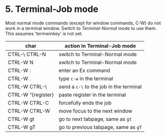 # 5. Terminal-Job mode

Most normal mode commands (except for window commands, C-W) do not work in a terminal window. Switch to *Terminal-Normal* mode to use them. This assumes 'termwinkey' is not set.

char                | action in Terminal-Job mode
--------------------|-------------------------------------------
CTRL-\ CTRL-N       | switch to Terminal-Normal mode
CTRL-W N            | switch to Terminal-Normal mode
CTRL-W :            | enter an Ex command
CTRL-W .            | type `c-w` in the terminal
CTRL-W CTRL-\       | send a `c-\` to the job in the terminal
CTRL-W "{register}  | paste register in the terminal
CTRL-W CTRL-C       | forcefully ends the job
CTRL-W CTRL-W       | move focus to the next window
CTRL-W gt           | go to next tabpage, same as `gt`
CTRL-W gT           | go to previous tabpage, same as `gT`
